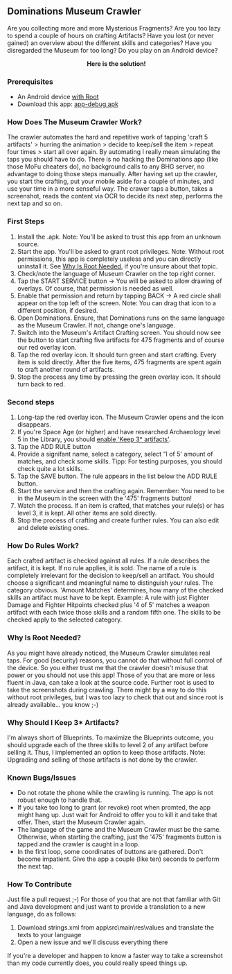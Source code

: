 
## Dominations Museum Crawler
Are you collecting more and more Mysterious Fragments? Are you too lazy to spend a couple of hours on crafting Artifacts? Have you lost (or never gained) an overview about the different skills and categories? Have you disregarded the Museum for too long? Do you play on an Android device?

<p align="center">
<b>Here is the solution!</b>
</p>

### Prerequisites
 - An Android device <ins>with Root</ins>
 - Download this app: [app-debug.apk](tree/master/app/build/outputs/apk/debug/app-debug.apk)

### How Does The Museum Crawler Work?
The crawler automates the hard and repetitive work of tapping 'craft 5 artifacts' > hurring the animation > decide to keep/sell the item > repeat four times > start all over again.
By automating I really mean simulating the taps you should have to do. There is no hacking the Dominations app (like those MoFu cheaters do), no background calls to any BHG server, no advantage to doing those steps manually.
After having set up the crawler, you start the crafting, put your mobile aside for a couple of minutes, and use your time in a more senseful way. The crawer taps a button, takes a screenshot, reads the content via OCR to decide its next step, performs the next tap and so on.

### First Steps
 1. Install the .apk. Note: You'll be asked to trust this app from an unknown source.
 2. Start the app. You'll be asked to grant root privileges. Note: Without root permissions, this app is completely useless and you can directly uninstall it. See [Why Is Root Needed](#why-is-root-needed), if you're unsure about that topic.
 3. Check/note the language of Museum Crawler on the top right corner.
 4. Tap the START SERVICE button -> You will be asked to allow drawing of overlays. Of course, that permission is needed as well.
 5. Enable that permission and return by tapping BACK -> A red circle shall appear on the top left of the screen. Note: You can drag that icon to a different position, if desired.
 6. Open Dominations. Ensure, that Dominations runs on the same language as the Museum Crawler. If not, change one's language.
 7.  Switch into the Museum's Artifact Crafting screen. You should now see the button to start crafting five artifacts for 475 fragments and of course our red overlay icon.
 8. Tap the red overlay icon. It should turn green and start crafting. Every item is sold directly. After the five items, 475 fragments are spent again to craft another round of artifacts.
 9. Stop the process any time by pressing the green overlay icon. It should turn back to red.

### Second steps

 1. Long-tap the red overlay icon. The Museum Crawler opens and the icon disappears.
 2. If you're Space Age (or higher) and have researched Archaeology level 5 in the Library, you should [enable 'Keep 3* artifacts'](#why-should-i-keep-3-artifacts).
 3. Tap the ADD RULE button
 4. Provide a signifant name, select a category, select '1 of 5' amount of matches, and check some skills. Tipp: For testing purposes, you should check quite a lot skills.
 5. Tap the SAVE button. The rule appears in the list below the ADD RULE button.
 6. Start the service and then the crafting again. Remember: You need to be in the Museum in the screen with the '475' fragments button!
 7. Watch the process. If an item is crafted, that matches your rule(s) or has level 3, it is kept. All other items are sold directly.
 8. Stop the process of crafting and create further rules. You can also edit and delete existing ones.

### How Do Rules Work?
Each crafted artifact is checked against all rules. If a rule describes the artifact, it is kept. If no rule applies, it is sold.
The name of a rule is completely irrelevant for the decision to keep/sell an artifact. You should choose a significant and meaningful name to distinguish your rules.
The category obvious.
'Amount Matches' determines, how many of the checked skills an artifact must have to be kept. Example: A rule with just Fighter Damage and Fighter Hitpoints checked plus '4 of 5' matches a weapon artifact with each twice those skills and a random fifth one.
The skills to be checked apply to the selected category.

### Why Is Root Needed?
As you might have already noticed, the Museum Crawler simulates real taps. For good (security) reasons, you cannot do that without full control of the device. So you either trust me that the crawler doesn't misuse that power or you should not use this app! Those of you that are more or less fluent in Java, can take a look at the source code.
Further root is used to take the screenshots during crawling. There might by a way to do this without root privileges, but I was too lazy to check that out and since root is already available... you know ;-)

### Why Should I Keep 3* Artifacts?
I'm always short of Blueprints. To maximize the Blueprints outcome, you should upgrade each of the three skills to level 2 of any artifact before selling it. Thus, I implemented an option to keep those artifacts.
Note: Upgrading and selling of those artifacts is not done by the crawler.

### Known Bugs/Issues
 - Do not rotate the phone while the crawling is running. The app is not robust enough to handle that.
 - If you take too long to grant (or revoke) root when promted, the app might hang up. Just wait for Android to offer you to kill it and take that offer. Then, start the Museum Crawler again.
 - The language of the game and the Museum Crawler must be the same. Otherwise, when starting the crafting, just the '475' fragments button is tapped and the crawler is caught in a loop.
 - In the first loop, some coordinates of buttons are gathered. Don't become impatient. Give the app a couple (like ten) seconds to perform the next tap.

### How To Contribute
Just file a pull request ;-)
For those of you that are not that familiar with Git and Java development and just want to provide a translation to a new language, do as follows:
 1. Download strings.xml from app\src\main\res\values and translate the texts to your language
 2. Open a new issue and we'll discuss everything there

 If you're a developer and happen to know a faster way to take a screenshot than my code currently does, you could really speed things up.
